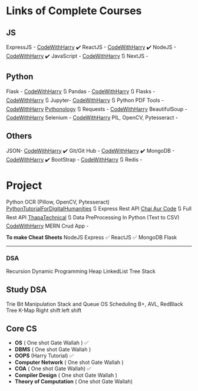 # Links of Complete Courses

## JS
ExpressJS - [CodeWithHarry](https://youtu.be/7H_QH9nipNs) ✔️
ReactJS - [CodeWithHarry](https://www.youtube.com/watch?v=RGKi6LSPDLU&t=1620s&pp=ygUHUmVhY3RKUw%3D%3D) ✔️
NodeJS -[CodeWithHarry](https://www.youtube.com/watch?v=BLl32FvcdVM&t=3933s&pp=ygUQbm9kZSBqcyB0dXRvcmlhbA%3D%3D) ✔️
JavaScript - [CodeWithHarry](https://www.youtube.com/watch?v=hKB-YGF14SY&t=10646s) 🔃
NextJS - 




## Python
Flask - [CodeWithHarry](https://www.youtube.com/watch?v=oA8brF3w5XQ&t=3212s) 🔃
Pandas - [CodeWithHarry](https://www.youtube.com/watch?v=RhEjmHeDNoA&t=1480s) 🔃
Flasks - [CodeWithHarry](https://www.youtube.com/watch?v=7LNl2JlZKHA&pp=ygUHUmVhY3RKUw%3D%3D) 🔃
Jupyter-  [CodeWithHarry](https://youtu.be/6jgpCSYiV_o) 🔃
Python PDF Tools - [CodeWithHarry](https://youtu.be/GxWwBp8SNNA) [Pythonology](https://youtu.be/G0PApj7YPBo) 🔃
Requests - [CodeWithHarry](https://www.youtube.com/watch?v=IzcEH8QgoqY&pp=ygUPUHl0aG9uIFJlcXVlc3Rz)
BeautifulSoup - [CodeWithHarry](https://www.youtube.com/watch?v=4tAp9Lu0eDI&t=1095s)
Selenium - [CodeWithHarry](https://www.youtube.com/watch?v=XI5_nsClCYI&pp=ygUdU2VsZW5pdW0gYmVhdHVpZnVsIFNvdXAgaGFycnk%3D)
PIL, OpenCV, Pytesseract -


## Others
JSON- [CodeWithHarry](https://youtu.be/whNFPBEI-wM) ✔️
Git/Git Hub - [CodeWithHarry](https://youtu.be/gwWKnnCMQ5c) ✔️ 
MongoDB - [CodeWithHarry](https://www.youtube.com/watch?v=J6mDkcqU_ZE&t=1012s&pp=ygUQbW9uZ29kYiB0dXRvcmlhbA%3D%3D) ✔️
BootStrap  - [CodeWithHarry](https://youtu.be/vpAJ0s5S2t0) 🔃
Redis -


# Project
Python OCR (Pillow, OpenCV, Pytesseract) [PythonTutorialForDigitalHumanities](https://www.youtube.com/playlist?list=PL2VXyKi-KpYuTAZz__9KVl1jQz74bDG7i) 🔃
Express Rest API  [Chai Aur Code](https://youtu.be/uNCrMvkPUAE) 🔃
Full Rest API [ThapaTechnical](https://www.youtube.com/playlist?list=PLwGdqUZWnOp1ve9jXCz9apbouv-eAMi6E) 🔃
Data PreProcessing In Python (Text to CSV) [CodeWithHarry](https://youtu.be/OElvThO8XM0)
MERN Crud App - 

**To make Cheat Sheets**
NodeJS
Express ✅
ReactJS ✅
MongoDB
Flask


---

### DSA
Recursion
Dynamic Programming
Heap
LinkedList
Tree
Stack
## Study DSA
Trie
Bit Manipulation
Stack and Queue
OS Scheduling
B+, AVL, RedBlack Tree
K-Map
Right shift left shift


## Core CS

- **OS** ( One shot Gate Wallah ) ✅
- **DBMS** ( One shot Gate Wallah ) 
- **OOPS** (Harry Tutorial) ✅
- **Computer Network** ( One shot Gate Wallah ) 
- **COA** ( One shot Gate Wallah) ✅
- **Compiler Design** ( One shot Gate Wallah )
- **Theory of Computation** ( One shot Gate Wallah)